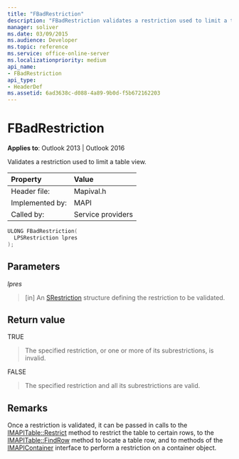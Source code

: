 ```yaml
---
title: "FBadRestriction"
description: "FBadRestriction validates a restriction used to limit a table view. This article describes its syntax, parameters, return value, and remarks."
manager: soliver
ms.date: 03/09/2015
ms.audience: Developer
ms.topic: reference
ms.service: office-online-server
ms.localizationpriority: medium
api_name:
- FBadRestriction
api_type:
- HeaderDef
ms.assetid: 6ad3638c-d088-4a89-9b0d-f5b672162203
---
```


# FBadRestriction

  
  
**Applies to**: Outlook 2013 | Outlook 2016 
  
Validates a restriction used to limit a table view. 
  
|Property |Value |
|:-----|:-----|
|Header file:  <br/> |Mapival.h  <br/> |
|Implemented by:  <br/> |MAPI  <br/> |
|Called by:  <br/> |Service providers  <br/> |
   
```cpp
ULONG FBadRestriction(
  LPSRestriction lpres
);
```

## Parameters

 _lpres_
  
> [in] An [SRestriction](srestriction.md) structure defining the restriction to be validated. 
    
## Return value

TRUE 
  
> The specified restriction, or one or more of its subrestrictions, is invalid. 
    
FALSE 
  
> The specified restriction and all its subrestrictions are valid.
    
## Remarks

Once a restriction is validated, it can be passed in calls to the [IMAPITable::Restrict](imapitable-restrict.md) method to restrict the table to certain rows, to the [IMAPITable::FindRow](imapitable-findrow.md) method to locate a table row, and to methods of the [IMAPIContainer](imapicontainerimapiprop.md) interface to perform a restriction on a container object. 
  

